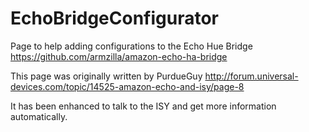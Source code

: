 # EchoBridgeConfigurator

Page to help adding configurations to the Echo Hue Bridge https://github.com/armzilla/amazon-echo-ha-bridge

This page was originally written by PurdueGuy http://forum.universal-devices.com/topic/14525-amazon-echo-and-isy/page-8

It has been enhanced to talk to the ISY and get more information automatically.

